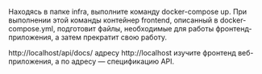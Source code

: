 Находясь в папке infra, выполните команду docker-compose up. При выполнении этой команды контейнер frontend, описанный в docker-compose.yml, подготовит файлы, необходимые для работы фронтенд-приложения, а затем прекратит свою работу.

http://localhost/api/docs/ адресу http://localhost изучите фронтенд веб-приложения, а по адресу  — спецификацию API.
